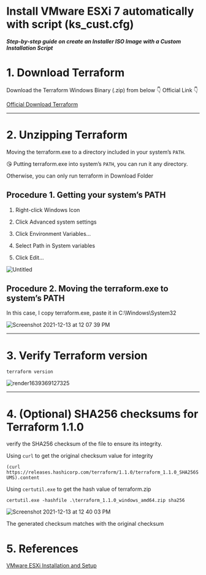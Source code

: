 Install VMware ESXi 7 automatically with script (ks_cust.cfg)
===============================
***Step-by-step guide on create an Installer ISO Image with a Custom Installation Script***


# 1. Download Terraform

Download the Terraform Windows Binary (.zip) from below 👇 Official Link 👇

[Official Download Terraform](https://www.terraform.io/downloads.html)

---

# 2. Unzipping Terraform
Moving the terraform.exe to a directory included in your system’s `PATH`.

😘 Putting terraform.exe into system’s `PATH`, you can run it any directory. 

Otherwise, you can only run terraform in Download Folder

## Procedure 1. Getting your system’s PATH

1. Right-click Windows Icon

2. Click Advanced system settings

3. Click Environment Variables…

4. Select Path in System variables

5. Click Edit…

![Untitled](https://user-images.githubusercontent.com/67352969/145761191-c365645f-ecee-47ec-bc8a-ad49e74b0b32.png)

## Procedure 2. Moving the terraform.exe to system’s PATH

In this case, I copy terraform.exe, paste it in C:\Windows\System32

![Screenshot 2021-12-13 at 12 07 39 PM](https://user-images.githubusercontent.com/67352969/145761309-466027fb-be7b-48dd-b1e6-929a5d8772b6.png)

---

# 3. Verify Terraform version

`terraform version`

![render1639369127325](https://user-images.githubusercontent.com/67352969/145761361-89dfc140-ccf2-46a0-9832-fd521a059875.gif)

---

# 4. (Optional) SHA256 checksums for Terraform 1.1.0

verify the SHA256 checksum of the file to ensure its integrity.

Using `curl` to get the original checksum value for integrity

`(curl https://releases.hashicorp.com/terraform/1.1.0/terraform_1.1.0_SHA256SUMS).content`

Using `certutil.exe` to get the hash value of terraform.zip

`certutil.exe -hashfile .\terraform_1.1.0_windows_amd64.zip sha256`

![Screenshot 2021-12-13 at 12 40 03 PM](https://user-images.githubusercontent.com/67352969/145761396-0f150c58-fc46-4025-b8eb-19aaada045d5.png)

The generated checksum matches with the original checksum

# 5. References
[VMware ESXi Installation and Setup](https://docs.vmware.com/en/VMware-vSphere/7.0/vsphere-esxi-703-installation-setup-guide.pdf)

